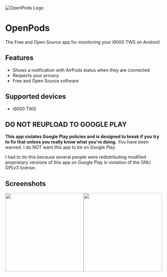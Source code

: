 ![OpenPods Logo](fastlane/metadata/android/en-US/images/featureGraphic.png)

# OpenPods
The Free and Open Source app for monitoring your i9000 TWS on Android

## Features
* Shows a notification with AirPods status when they are connected
* Respects your privacy
* Free and Open Source software

## Supported devices
* i9000 TWS

## DO NOT REUPLOAD TO GOOGLE PLAY
**This app violates Google Play policies and is designed to break if you try to fix that unless you really know what you're doing.** You have been warned. I do NOT want this app to be on Google Play.

I had to do this because several people were redistributing modified proprietary versions of this app on Google Play in violation of the GNU GPLv3 license.


## Screenshots
<img src="fastlane/metadata/android/en-US/images/phoneScreenshots/screen1.png" height="250px"><img src="fastlane/metadata/android/en-US/images/phoneScreenshots/screen2.png" height="250px">
